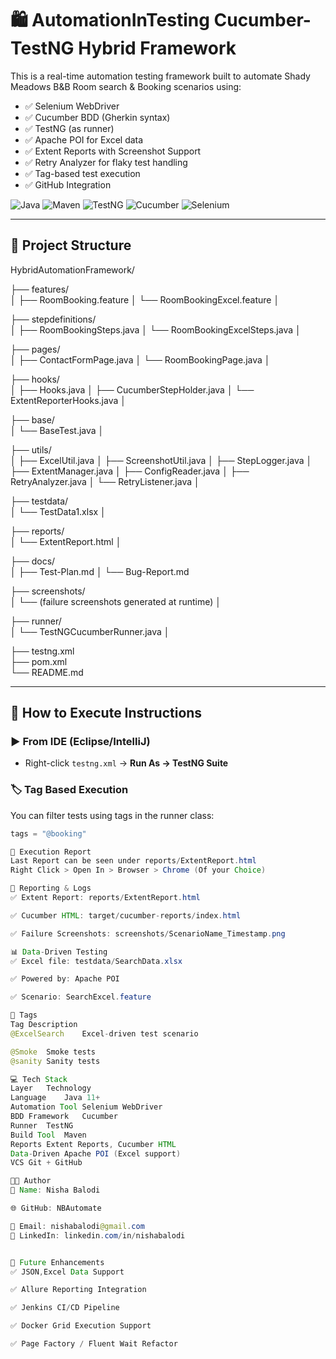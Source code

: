 # 🛍️ AutomationInTesting Cucumber-TestNG Hybrid Framework

This is a real-time automation testing framework built to automate Shady Meadows B&B Room search & Booking scenarios using:

- ✅ Selenium WebDriver
- ✅ Cucumber BDD (Gherkin syntax)
- ✅ TestNG (as runner)
- ✅ Apache POI for Excel data
- ✅ Extent Reports with Screenshot Support
- ✅ Retry Analyzer for flaky test handling
- ✅ Tag-based test execution
- ✅ GitHub Integration

![Java](https://img.shields.io/badge/Java-11+-brightgreen)
![Maven](https://img.shields.io/badge/Maven-Build-blue)
![TestNG](https://img.shields.io/badge/TestNG-7.9-orange)
![Cucumber](https://img.shields.io/badge/Cucumber-BDD-green)
![Selenium](https://img.shields.io/badge/Selenium-WebDriver-yellow)

---

## 📁 Project Structure

HybridAutomationFramework/


├── features/                   
│   ├── RoomBooking.feature
│   └── RoomBookingExcel.feature
│

├── stepdefinitions/           
│   ├── RoomBookingSteps.java
│   └── RoomBookingExcelSteps.java
│

├── pages/           
│   ├── ContactFormPage.java
│   └── RoomBookingPage.java
│

├── hooks/                     
│   ├── Hooks.java
│   ├── CucumberStepHolder.java
│   └── ExtentReporterHooks.java
│

├── base/                  
│   └── BaseTest.java
│

├── utils/                     
│   ├── ExcelUtil.java
│   ├── ScreenshotUtil.java
│   ├── StepLogger.java
│   ├── ExtentManager.java
│   ├── ConfigReader.java
│   ├── RetryAnalyzer.java
│   └── RetryListener.java
│

├── testdata/                  
│   └── TestData1.xlsx
│

├── reports/                   
│   └── ExtentReport.html
│

├── docs/                     
│   ├── Test-Plan.md
│   └── Bug-Report.md

├── screenshots/               
│   └── (failure screenshots generated at runtime)
│

├── runner/                    
│   └── TestNGCucumberRunner.java
│

├── testng.xml                 
├── pom.xml                    
└── README.md                  


---

## 🧪 How to Execute Instructions

### ▶️ From IDE (Eclipse/IntelliJ)
- Right-click `testng.xml` → **Run As → TestNG Suite**

### 🏷️ Tag Based Execution

You can filter tests using tags in the runner class:
```java
tags = "@booking"

📸 Execution Report
Last Report can be seen under reports/ExtentReport.html
Right Click > Open In > Browser > Chrome (Of your Choice)

📸 Reporting & Logs
✅ Extent Report: reports/ExtentReport.html

✅ Cucumber HTML: target/cucumber-reports/index.html

✅ Failure Screenshots: screenshots/ScenarioName_Timestamp.png

📊 Data-Driven Testing
✅ Excel file: testdata/SearchData.xlsx

✅ Powered by: Apache POI

✅ Scenario: SearchExcel.feature

📌 Tags
Tag	Description
@ExcelSearch	Excel-driven test scenario

@Smoke	Smoke tests
@sanity Sanity tests

💻 Tech Stack
Layer	Technology
Language	Java 11+
Automation Tool	Selenium WebDriver
BDD Framework	Cucumber
Runner	TestNG
Build Tool	Maven
Reports	Extent Reports, Cucumber HTML
Data-Driven	Apache POI (Excel support)
VCS	Git + GitHub

👨‍💻 Author
👤 Name: Nisha Balodi

🌐 GitHub: NBAutomate

📧 Email: nishabalodi@gmail.com
🔗 LinkedIn: linkedin.com/in/nishabalodi


🔮 Future Enhancements
✅ JSON,Excel Data Support

✅ Allure Reporting Integration

✅ Jenkins CI/CD Pipeline

✅ Docker Grid Execution Support

✅ Page Factory / Fluent Wait Refactor


